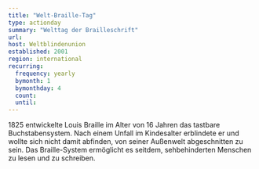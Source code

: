 ```yaml
---
title: "Welt-Braille-Tag"
type: actionday
summary: "Welttag der Brailleschrift"
url:
host: Weltblindenunion
established: 2001
region: international
recurring:
  frequency: yearly
  bymonth: 1
  bymonthday: 4
  count:
  until:
---
```


1825 entwickelte Louis Braille im Alter von 16 Jahren das tastbare Buchstabensystem. Nach einem Unfall im Kindesalter erblindete er und wollte sich nicht damit abfinden, von seiner Außenwelt abgeschnitten zu sein. Das Braille-System ermöglicht es seitdem, sehbehinderten Menschen zu lesen und zu schreiben.
